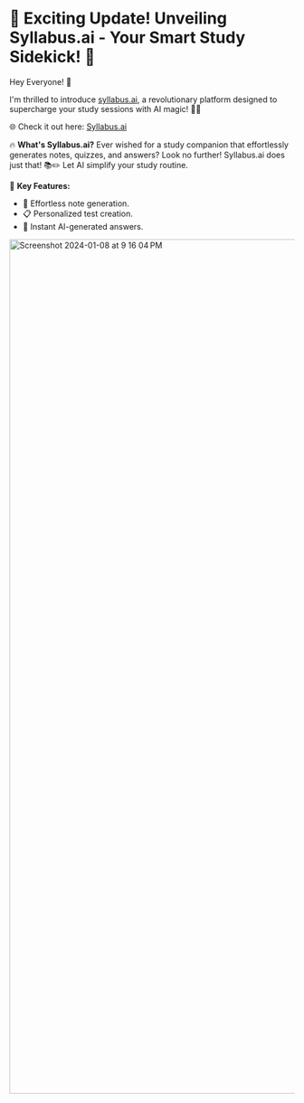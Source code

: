 # 🚀 Exciting Update! Unveiling Syllabus.ai - Your Smart Study Sidekick! 🎉

Hey Everyone! 👋

I'm thrilled to introduce [syllabus.ai](https://syllabusai-frontend.vercel.app/), a revolutionary platform designed to supercharge your study sessions with AI magic! 🧠✨

🌐 Check it out here: [Syllabus.ai](https://syllabusai-frontend.vercel.app/)

🔥 **What's Syllabus.ai?**
Ever wished for a study companion that effortlessly generates notes, quizzes, and answers? Look no further! Syllabus.ai does just that! 📚✏️ Let AI simplify your study routine.

🌟 **Key Features:**
- 📝 Effortless note generation.
- 📋 Personalized test creation.
- 🤖 Instant AI-generated answers.


<img width="1512" alt="Screenshot 2024-01-08 at 9 16 04 PM" src="https://github.com/bprathamesh20/syllabusai-frontend/assets/98270118/6255dd7c-c209-4071-8876-6140af903479">
